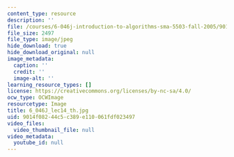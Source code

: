 ```yaml
---
content_type: resource
description: ''
file: /courses/6-046j-introduction-to-algorithms-sma-5503-fall-2005/9014f08244c5c389e110061fdf023497_6_046J_lec14_th.jpg
file_size: 2497
file_type: image/jpeg
hide_download: true
hide_download_original: null
image_metadata:
  caption: ''
  credit: ''
  image-alt: ''
learning_resource_types: []
license: https://creativecommons.org/licenses/by-nc-sa/4.0/
ocw_type: OCWImage
resourcetype: Image
title: 6_046J_lec14_th.jpg
uid: 9014f082-44c5-c389-e110-061fdf023497
video_files:
  video_thumbnail_file: null
video_metadata:
  youtube_id: null
---
```

